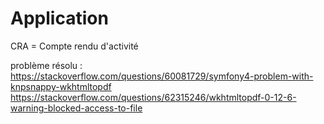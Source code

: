 # Application

CRA = Compte rendu d'activité

problème résolu :
https://stackoverflow.com/questions/60081729/symfony4-problem-with-knpsnappy-wkhtmltopdf
https://stackoverflow.com/questions/62315246/wkhtmltopdf-0-12-6-warning-blocked-access-to-file

